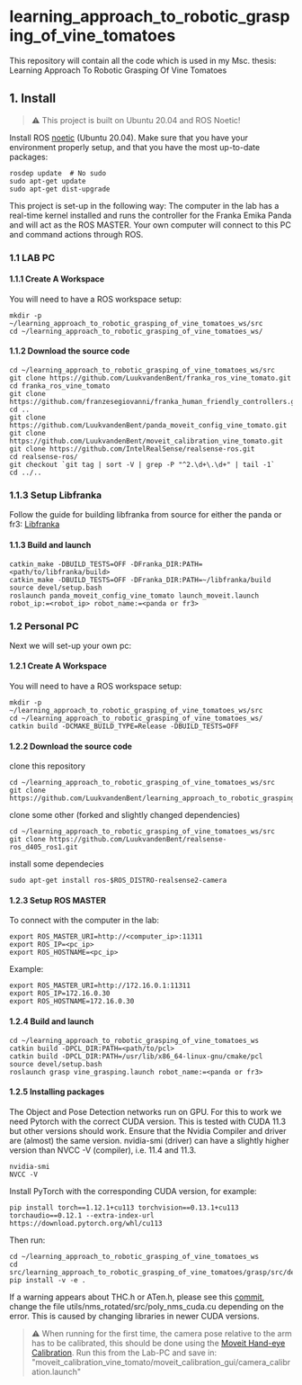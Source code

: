 # learning_approach_to_robotic_grasping_of_vine_tomatoes
This repository will contain all the code which is used in my Msc. thesis: Learning Approach To Robotic Grasping Of Vine Tomatoes

## 1. Install
> :warning: This project is built on Ubuntu 20.04 and ROS Noetic!

Install ROS [noetic](http://wiki.ros.org/noetic/Installation) (Ubuntu 20.04). Make sure that you have your environment properly setup, and that you have the most up-to-date packages:
```
rosdep update  # No sudo
sudo apt-get update
sudo apt-get dist-upgrade
```

This project is set-up in the following way: The computer in the lab has a real-time kernel installed and runs the controller for the Franka Emika Panda and will act as the ROS MASTER. Your own computer will connect to this PC and command actions through ROS.

### 1.1 LAB PC
#### 1.1.1 Create A Workspace
You will need to have a ROS workspace setup:
```
mkdir -p ~/learning_approach_to_robotic_grasping_of_vine_tomatoes_ws/src
cd ~/learning_approach_to_robotic_grasping_of_vine_tomatoes_ws/
```
#### 1.1.2 Download the source code
```
cd ~/learning_approach_to_robotic_grasping_of_vine_tomatoes_ws/src
git clone https://github.com/LuukvandenBent/franka_ros_vine_tomato.git
cd franka_ros_vine_tomato
git clone https://github.com/franzesegiovanni/franka_human_friendly_controllers.git
cd ..
git clone https://github.com/LuukvandenBent/panda_moveit_config_vine_tomato.git
git clone https://github.com/LuukvandenBent/moveit_calibration_vine_tomato.git
git clone https://github.com/IntelRealSense/realsense-ros.git
cd realsense-ros/
git checkout `git tag | sort -V | grep -P "^2.\d+\.\d+" | tail -1`
cd ../..
```
### 1.1.3 Setup Libfranka
Follow the guide for building libfranka from source for either the panda or fr3:
[Libfranka](https://frankaemika.github.io/docs/installation_linux.html)

#### 1.1.3 Build and launch
```
catkin_make -DBUILD_TESTS=OFF -DFranka_DIR:PATH=<path/to/libfranka/build>
catkin_make -DBUILD_TESTS=OFF -DFranka_DIR:PATH=~/libfranka/build 
source devel/setup.bash
roslaunch panda_moveit_config_vine_tomato launch_moveit.launch robot_ip:=<robot_ip> robot_name:=<panda or fr3>
```

### 1.2 Personal PC
Next we will set-up your own pc:
#### 1.2.1 Create A Workspace
You will need to have a ROS workspace setup:
```
mkdir -p ~/learning_approach_to_robotic_grasping_of_vine_tomatoes_ws/src
cd ~/learning_approach_to_robotic_grasping_of_vine_tomatoes_ws/
catkin build -DCMAKE_BUILD_TYPE=Release -DBUILD_TESTS=OFF
```

#### 1.2.2 Download the source code

clone this repository
```
cd ~/learning_approach_to_robotic_grasping_of_vine_tomatoes_ws/src
git clone https://github.com/LuukvandenBent/learning_approach_to_robotic_grasping_of_vine_tomatoes.git
```

clone some other (forked and slightly changed dependencies)
```
cd ~/learning_approach_to_robotic_grasping_of_vine_tomatoes_ws/src
git clone https://github.com/LuukvandenBent/realsense-ros_d405_ros1.git
```

install some dependecies
```
sudo apt-get install ros-$ROS_DISTRO-realsense2-camera
```

#### 1.2.3 Setup ROS MASTER
To connect with the computer in the lab:
```
export ROS_MASTER_URI=http://<computer_ip>:11311 
export ROS_IP=<pc_ip> 
export ROS_HOSTNAME=<pc_ip>
```
Example:
```
export ROS_MASTER_URI=http://172.16.0.1:11311 
export ROS_IP=172.16.0.30 
export ROS_HOSTNAME=172.16.0.30
```
#### 1.2.4 Build and launch
```
cd ~/learning_approach_to_robotic_grasping_of_vine_tomatoes_ws
catkin build -DPCL_DIR:PATH=<path/to/pcl>
catkin build -DPCL_DIR:PATH=/usr/lib/x86_64-linux-gnu/cmake/pcl
source devel/setup.bash
roslaunch grasp vine_grasping.launch robot_name:=<panda or fr3>
```

#### 1.2.5 Installing packages
The Object and Pose Detection networks run on GPU. For this to work we need Pytorch with the correct CUDA version. This is tested with CUDA 11.3 but other versions should work.
Ensure that the Nvidia Compiler and driver are (almost) the same version. nvidia-smi (driver) can have a slightly higher version than NVCC -V (compiler), i.e. 11.4 and 11.3. 
```
nvidia-smi
NVCC -V
```
Install PyTorch with the corresponding CUDA version, for example: 
```
pip install torch==1.12.1+cu113 torchvision==0.13.1+cu113 torchaudio==0.12.1 --extra-index-url https://download.pytorch.org/whl/cu113
```

Then run:
```
cd ~/learning_approach_to_robotic_grasping_of_vine_tomatoes_ws
cd src/learning_approach_to_robotic_grasping_of_vine_tomatoes/grasp/src/detect_truss_obb/utils/nms_rotated
pip install -v -e .
```
If a warning appears about THC.h or ATen.h, please see this [commit](https://github.com/hukaixuan19970627/yolov5_obb/commit/622026fd72ccad330fa1c4cc98774d49a0fd8401), change the file 
utils/nms_rotated/src/poly_nms_cuda.cu depending on the error. This is caused by changing libraries in newer CUDA versions.  


> :warning: When running for the first time, the camera pose relative to the arm has to be calibrated, this should be done using the [Moveit Hand-eye Calibration](https://ros-planning.github.io/moveit_tutorials/doc/hand_eye_calibration/hand_eye_calibration_tutorial.html). Run this from the Lab-PC and save in: "moveit_calibration_vine_tomato/moveit_calibration_gui/camera_calibration.launch"

